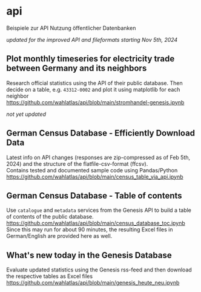 # api
Beispiele zur API Nutzung öffentlicher Datenbanken

*updated for the improved API and fileformats starting Nov 5th, 2024*  

## Plot monthly timeseries for electricity trade between Germany and its neighbors
Research official statistics using the API of their public database.
Then decide on a table, e.g. `43312-0002` and plot it using matplotlib for each neighbor  
https://github.com/wahlatlas/api/blob/main/stromhandel-genesis.ipynb

*not yet updated*  

## German Census Database - Efficiently Download Data
Latest info on API changes (responses are zip-compressed as of Feb 5th, 2024) and the structure of the flatfile-csv-format (ffcsv).  
Contains tested and documented sample code using Pandas/Python  
https://github.com/wahlatlas/api/blob/main/census_table_via_api.ipynb  

## German Census Database - Table of contents
Use `catalogue` and `metadata` services from the Genesis API to build a table of contents of the public database.
https://github.com/wahlatlas/api/blob/main/census_database_toc.ipynb  
Since this may run for about 90 minutes, the resulting Excel files in German/English are provided here as well.

## What's new today in the Genesis Database
Evaluate updated statistics using the Genesis rss-feed and then download the respective tables as Excel files  
https://github.com/wahlatlas/api/blob/main/genesis_heute_neu.ipynb
